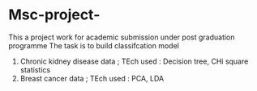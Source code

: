 # Msc-project-
This a project work for academic submission under post graduation programme 
The task is to build classifcation model 
1) Chronic kidney disease data ;
   TEch used : Decision tree,
               CHi square statistics
2) Breast cancer data ;
   TEch used : PCA,
               LDA
               
